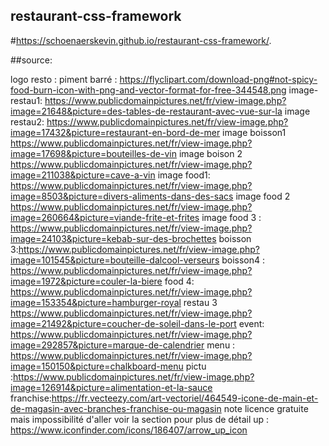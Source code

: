 ## restaurant-css-framework
#https://schoenaerskevin.github.io/restaurant-css-framework/.






##source: 

logo resto : piment barré : https://flyclipart.com/download-png#not-spicy-food-burn-icon-with-png-and-vector-format-for-free-344548.png
image-restau1: https://www.publicdomainpictures.net/fr/view-image.php?image=21648&picture=des-tables-de-restaurant-avec-vue-sur-la
image restau2: https://www.publicdomainpictures.net/fr/view-image.php?image=17432&picture=restaurant-en-bord-de-mer
image boisson1 https://www.publicdomainpictures.net/fr/view-image.php?image=17698&picture=bouteilles-de-vin
image boison 2 https://www.publicdomainpictures.net/fr/view-image.php?image=211038&picture=cave-a-vin
image food1: https://www.publicdomainpictures.net/fr/view-image.php?image=8503&picture=divers-aliments-dans-des-sacs
image food 2 https://www.publicdomainpictures.net/fr/view-image.php?image=260664&picture=viande-frite-et-frites
image food 3 : https://www.publicdomainpictures.net/fr/view-image.php?image=24103&picture=kebab-sur-des-brochettes
boisson 3:https://www.publicdomainpictures.net/fr/view-image.php?image=101545&picture=bouteille-dalcool-verseurs
boisson4 : https://www.publicdomainpictures.net/fr/view-image.php?image=1972&picture=couler-la-biere
food 4: https://www.publicdomainpictures.net/fr/view-image.php?image=153354&picture=hamburger-royal
restau 3 https://www.publicdomainpictures.net/fr/view-image.php?image=21492&picture=coucher-de-soleil-dans-le-port
event: https://www.publicdomainpictures.net/fr/view-image.php?image=292857&picture=marque-de-calendrier
menu : https://www.publicdomainpictures.net/fr/view-image.php?image=150150&picture=chalkboard-menu
pictu :https://www.publicdomainpictures.net/fr/view-image.php?image=126914&picture=alimentation-et-la-sauce
franchise:https://fr.vecteezy.com/art-vectoriel/464549-icone-de-main-et-de-magasin-avec-branches-franchise-ou-magasin 
   note licence gratuite mais impossibilité d'aller voir la section pour plus de détail
up : https://www.iconfinder.com/icons/186407/arrow_up_icon

 
